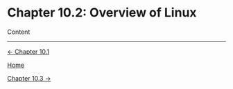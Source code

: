 # Chapter 10.2: Overview of Linux

Content

---

[← Chapter 10.1](Chapter%2010%2036df2.md)

[Home](../../AiredDev%20b02d5/Notes%20on%20M%2061e3e.md)

[Chapter 10.3 →](Chapter%2010%208a95a.md)